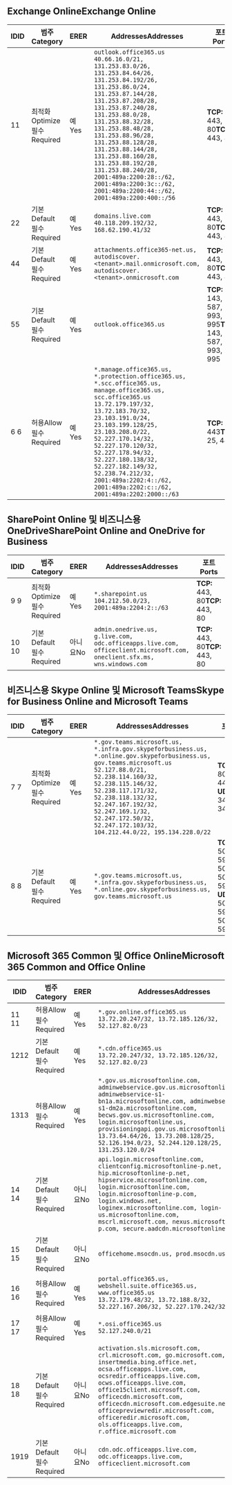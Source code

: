 <!--THIS FILE IS AUTOMATICALLY GENERATED. MANUAL CHANGES WILL BE OVERWRITTEN.-->
<!--Please contact the Office 365 Endpoints team with any questions.-->
<!--USGovGCCHigh endpoints version 2019020800-->
<!--File generated 2019-02-08 14:00:31.8700-->

## <a name="exchange-online"></a><span data-ttu-id="13f52-101">Exchange Online</span><span class="sxs-lookup"><span data-stu-id="13f52-101">Exchange Online</span></span>

<span data-ttu-id="13f52-102">ID</span><span class="sxs-lookup"><span data-stu-id="13f52-102">ID</span></span> | <span data-ttu-id="13f52-103">범주</span><span class="sxs-lookup"><span data-stu-id="13f52-103">Category</span></span> | <span data-ttu-id="13f52-104">ER</span><span class="sxs-lookup"><span data-stu-id="13f52-104">ER</span></span> | <span data-ttu-id="13f52-105">Addresses</span><span class="sxs-lookup"><span data-stu-id="13f52-105">Addresses</span></span> | <span data-ttu-id="13f52-106">포트</span><span class="sxs-lookup"><span data-stu-id="13f52-106">Ports</span></span>
-- | -------------------- | --- | ------------------------------------------------------------------------------------------------------------------------------------------------------------------------------------------------------------------------------------------------------------------------------------------------------------------------------------------------------------------------------------------------------------------------------------------------ | -------------------------------
<span data-ttu-id="13f52-107">1</span><span class="sxs-lookup"><span data-stu-id="13f52-107">1</span></span> | <span data-ttu-id="13f52-108">최적화</span><span class="sxs-lookup"><span data-stu-id="13f52-108">Optimize</span></span><BR><span data-ttu-id="13f52-109">필수</span><span class="sxs-lookup"><span data-stu-id="13f52-109">Required</span></span> | <span data-ttu-id="13f52-110">예</span><span class="sxs-lookup"><span data-stu-id="13f52-110">Yes</span></span> | `outlook.office365.us`<BR>`40.66.16.0/21, 131.253.83.0/26, 131.253.84.64/26, 131.253.84.192/26, 131.253.86.0/24, 131.253.87.144/28, 131.253.87.208/28, 131.253.87.240/28, 131.253.88.0/28, 131.253.88.32/28, 131.253.88.48/28, 131.253.88.96/28, 131.253.88.128/28, 131.253.88.144/28, 131.253.88.160/28, 131.253.88.192/28, 131.253.88.240/28, 2001:489a:2200:28::/62, 2001:489a:2200:3c::/62, 2001:489a:2200:44::/62, 2001:489a:2200:400::/56` | <span data-ttu-id="13f52-111">**TCP:** 443, 80</span><span class="sxs-lookup"><span data-stu-id="13f52-111">**TCP:** 443, 80</span></span>
<span data-ttu-id="13f52-112">2</span><span class="sxs-lookup"><span data-stu-id="13f52-112">2</span></span> | <span data-ttu-id="13f52-113">기본</span><span class="sxs-lookup"><span data-stu-id="13f52-113">Default</span></span><BR><span data-ttu-id="13f52-114">필수</span><span class="sxs-lookup"><span data-stu-id="13f52-114">Required</span></span> | <span data-ttu-id="13f52-115">예</span><span class="sxs-lookup"><span data-stu-id="13f52-115">Yes</span></span> | `domains.live.com`<BR>`40.118.209.192/32, 168.62.190.41/32` | <span data-ttu-id="13f52-116">**TCP:** 443, 80</span><span class="sxs-lookup"><span data-stu-id="13f52-116">**TCP:** 443, 80</span></span>
<span data-ttu-id="13f52-117">4</span><span class="sxs-lookup"><span data-stu-id="13f52-117">4</span></span> | <span data-ttu-id="13f52-118">기본</span><span class="sxs-lookup"><span data-stu-id="13f52-118">Default</span></span><BR><span data-ttu-id="13f52-119">필수</span><span class="sxs-lookup"><span data-stu-id="13f52-119">Required</span></span> | <span data-ttu-id="13f52-120">예</span><span class="sxs-lookup"><span data-stu-id="13f52-120">Yes</span></span> | `attachments.office365-net.us, autodiscover.<tenant>.mail.onmicrosoft.com, autodiscover.<tenant>.onmicrosoft.com` | <span data-ttu-id="13f52-121">**TCP:** 443, 80</span><span class="sxs-lookup"><span data-stu-id="13f52-121">**TCP:** 443, 80</span></span>
<span data-ttu-id="13f52-122">5</span><span class="sxs-lookup"><span data-stu-id="13f52-122">5</span></span> | <span data-ttu-id="13f52-123">기본</span><span class="sxs-lookup"><span data-stu-id="13f52-123">Default</span></span><BR><span data-ttu-id="13f52-124">필수</span><span class="sxs-lookup"><span data-stu-id="13f52-124">Required</span></span> | <span data-ttu-id="13f52-125">예</span><span class="sxs-lookup"><span data-stu-id="13f52-125">Yes</span></span> | `outlook.office365.us` | <span data-ttu-id="13f52-126">**TCP:** 143, 25, 587, 993, 995</span><span class="sxs-lookup"><span data-stu-id="13f52-126">**TCP:** 143, 25, 587, 993, 995</span></span>
<span data-ttu-id="13f52-127">6 </span><span class="sxs-lookup"><span data-stu-id="13f52-127">6</span></span> | <span data-ttu-id="13f52-128">허용</span><span class="sxs-lookup"><span data-stu-id="13f52-128">Allow</span></span><BR><span data-ttu-id="13f52-129">필수</span><span class="sxs-lookup"><span data-stu-id="13f52-129">Required</span></span> | <span data-ttu-id="13f52-130">예</span><span class="sxs-lookup"><span data-stu-id="13f52-130">Yes</span></span> | `*.manage.office365.us, *.protection.office365.us, *.scc.office365.us, manage.office365.us, scc.office365.us`<BR>`13.72.179.197/32, 13.72.183.70/32, 23.103.191.0/24, 23.103.199.128/25, 23.103.208.0/22, 52.227.170.14/32, 52.227.170.120/32, 52.227.178.94/32, 52.227.180.138/32, 52.227.182.149/32, 52.238.74.212/32, 2001:489a:2202:4::/62, 2001:489a:2202:c::/62, 2001:489a:2202:2000::/63` | <span data-ttu-id="13f52-131">**TCP:** 25, 443</span><span class="sxs-lookup"><span data-stu-id="13f52-131">**TCP:** 25, 443</span></span>

## <a name="sharepoint-online-and-onedrive-for-business"></a><span data-ttu-id="13f52-132">SharePoint Online 및 비즈니스용 OneDrive</span><span class="sxs-lookup"><span data-stu-id="13f52-132">SharePoint Online and OneDrive for Business</span></span>

<span data-ttu-id="13f52-133">ID</span><span class="sxs-lookup"><span data-stu-id="13f52-133">ID</span></span> | <span data-ttu-id="13f52-134">범주</span><span class="sxs-lookup"><span data-stu-id="13f52-134">Category</span></span> | <span data-ttu-id="13f52-135">ER</span><span class="sxs-lookup"><span data-stu-id="13f52-135">ER</span></span> | <span data-ttu-id="13f52-136">Addresses</span><span class="sxs-lookup"><span data-stu-id="13f52-136">Addresses</span></span> | <span data-ttu-id="13f52-137">포트</span><span class="sxs-lookup"><span data-stu-id="13f52-137">Ports</span></span>
-- | -------------------- | --- | ----------------------------------------------------------------------------------------------------------------------- | ----------------
<span data-ttu-id="13f52-138">9 </span><span class="sxs-lookup"><span data-stu-id="13f52-138">9</span></span> | <span data-ttu-id="13f52-139">최적화</span><span class="sxs-lookup"><span data-stu-id="13f52-139">Optimize</span></span><BR><span data-ttu-id="13f52-140">필수</span><span class="sxs-lookup"><span data-stu-id="13f52-140">Required</span></span> | <span data-ttu-id="13f52-141">예</span><span class="sxs-lookup"><span data-stu-id="13f52-141">Yes</span></span> | `*.sharepoint.us`<BR>`104.212.50.0/23, 2001:489a:2204:2::/63` | <span data-ttu-id="13f52-142">**TCP:** 443, 80</span><span class="sxs-lookup"><span data-stu-id="13f52-142">**TCP:** 443, 80</span></span>
<span data-ttu-id="13f52-143">10 </span><span class="sxs-lookup"><span data-stu-id="13f52-143">10</span></span> | <span data-ttu-id="13f52-144">기본</span><span class="sxs-lookup"><span data-stu-id="13f52-144">Default</span></span><BR><span data-ttu-id="13f52-145">필수</span><span class="sxs-lookup"><span data-stu-id="13f52-145">Required</span></span> | <span data-ttu-id="13f52-146">아니요</span><span class="sxs-lookup"><span data-stu-id="13f52-146">No</span></span> | `admin.onedrive.us, g.live.com, odc.officeapps.live.com, officeclient.microsoft.com, oneclient.sfx.ms, wns.windows.com` | <span data-ttu-id="13f52-147">**TCP:** 443, 80</span><span class="sxs-lookup"><span data-stu-id="13f52-147">**TCP:** 443, 80</span></span>

## <a name="skype-for-business-online-and-microsoft-teams"></a><span data-ttu-id="13f52-148">비즈니스용 Skype Online 및 Microsoft Teams</span><span class="sxs-lookup"><span data-stu-id="13f52-148">Skype for Business Online and Microsoft Teams</span></span>

<span data-ttu-id="13f52-149">ID</span><span class="sxs-lookup"><span data-stu-id="13f52-149">ID</span></span> | <span data-ttu-id="13f52-150">범주</span><span class="sxs-lookup"><span data-stu-id="13f52-150">Category</span></span> | <span data-ttu-id="13f52-151">ER</span><span class="sxs-lookup"><span data-stu-id="13f52-151">ER</span></span> | <span data-ttu-id="13f52-152">Addresses</span><span class="sxs-lookup"><span data-stu-id="13f52-152">Addresses</span></span> | <span data-ttu-id="13f52-153">포트</span><span class="sxs-lookup"><span data-stu-id="13f52-153">Ports</span></span>
-- | -------------------- | --- | --------------------------------------------------------------------------------------------------------------------------------------------------------------------------------------------------------------------------------------------------------------------------------------------------------------------------------- | --------------------------------------------------
<span data-ttu-id="13f52-154">7 </span><span class="sxs-lookup"><span data-stu-id="13f52-154">7</span></span> | <span data-ttu-id="13f52-155">최적화</span><span class="sxs-lookup"><span data-stu-id="13f52-155">Optimize</span></span><BR><span data-ttu-id="13f52-156">필수</span><span class="sxs-lookup"><span data-stu-id="13f52-156">Required</span></span> | <span data-ttu-id="13f52-157">예</span><span class="sxs-lookup"><span data-stu-id="13f52-157">Yes</span></span> | `*.gov.teams.microsoft.us, *.infra.gov.skypeforbusiness.us, *.online.gov.skypeforbusiness.us, gov.teams.microsoft.us`<BR>`52.127.88.0/21, 52.238.114.160/32, 52.238.115.146/32, 52.238.117.171/32, 52.238.118.132/32, 52.247.167.192/32, 52.247.169.1/32, 52.247.172.50/32, 52.247.172.103/32, 104.212.44.0/22, 195.134.228.0/22` | <span data-ttu-id="13f52-158">**TCP:** 443, 80</span><span class="sxs-lookup"><span data-stu-id="13f52-158">**TCP:** 443, 80</span></span><BR><span data-ttu-id="13f52-159">**UDP:** 3478</span><span class="sxs-lookup"><span data-stu-id="13f52-159">**UDP:** 3478</span></span>
<span data-ttu-id="13f52-160">8 </span><span class="sxs-lookup"><span data-stu-id="13f52-160">8</span></span> | <span data-ttu-id="13f52-161">기본</span><span class="sxs-lookup"><span data-stu-id="13f52-161">Default</span></span><BR><span data-ttu-id="13f52-162">필수</span><span class="sxs-lookup"><span data-stu-id="13f52-162">Required</span></span> | <span data-ttu-id="13f52-163">예</span><span class="sxs-lookup"><span data-stu-id="13f52-163">Yes</span></span> | `*.gov.teams.microsoft.us, *.infra.gov.skypeforbusiness.us, *.online.gov.skypeforbusiness.us, gov.teams.microsoft.us` | <span data-ttu-id="13f52-164">**TCP:** 5061, 50000-59999</span><span class="sxs-lookup"><span data-stu-id="13f52-164">**TCP:** 5061, 50000-59999</span></span><BR><span data-ttu-id="13f52-165">**UDP:** 50000-59999</span><span class="sxs-lookup"><span data-stu-id="13f52-165">**UDP:** 50000-59999</span></span>

## <a name="microsoft-365-common-and-office-online"></a><span data-ttu-id="13f52-166">Microsoft 365 Common 및 Office Online</span><span class="sxs-lookup"><span data-stu-id="13f52-166">Microsoft 365 Common and Office Online</span></span>

<span data-ttu-id="13f52-167">ID</span><span class="sxs-lookup"><span data-stu-id="13f52-167">ID</span></span> | <span data-ttu-id="13f52-168">범주</span><span class="sxs-lookup"><span data-stu-id="13f52-168">Category</span></span> | <span data-ttu-id="13f52-169">ER</span><span class="sxs-lookup"><span data-stu-id="13f52-169">ER</span></span> | <span data-ttu-id="13f52-170">Addresses</span><span class="sxs-lookup"><span data-stu-id="13f52-170">Addresses</span></span> | <span data-ttu-id="13f52-171">포트</span><span class="sxs-lookup"><span data-stu-id="13f52-171">Ports</span></span>
-- | ------------------- | --- | ---------------------------------------------------------------------------------------------------------------------------------------------------------------------------------------------------------------------------------------------------------------------------------------------------------------------------------------------------------------------------------------------- | ----------------
<span data-ttu-id="13f52-172">11 </span><span class="sxs-lookup"><span data-stu-id="13f52-172">11</span></span> | <span data-ttu-id="13f52-173">허용</span><span class="sxs-lookup"><span data-stu-id="13f52-173">Allow</span></span><BR><span data-ttu-id="13f52-174">필수</span><span class="sxs-lookup"><span data-stu-id="13f52-174">Required</span></span> | <span data-ttu-id="13f52-175">예</span><span class="sxs-lookup"><span data-stu-id="13f52-175">Yes</span></span> | `*.gov.online.office365.us`<BR>`13.72.20.247/32, 13.72.185.126/32, 52.127.82.0/23` | <span data-ttu-id="13f52-176">**TCP:** 443</span><span class="sxs-lookup"><span data-stu-id="13f52-176">**TCP:** 443</span></span>
<span data-ttu-id="13f52-177">12</span><span class="sxs-lookup"><span data-stu-id="13f52-177">12</span></span> | <span data-ttu-id="13f52-178">기본</span><span class="sxs-lookup"><span data-stu-id="13f52-178">Default</span></span><BR><span data-ttu-id="13f52-179">필수</span><span class="sxs-lookup"><span data-stu-id="13f52-179">Required</span></span> | <span data-ttu-id="13f52-180">예</span><span class="sxs-lookup"><span data-stu-id="13f52-180">Yes</span></span> | `*.cdn.office365.us`<BR>`13.72.20.247/32, 13.72.185.126/32, 52.127.82.0/23` | <span data-ttu-id="13f52-181">**TCP:** 443</span><span class="sxs-lookup"><span data-stu-id="13f52-181">**TCP:** 443</span></span>
<span data-ttu-id="13f52-182">13</span><span class="sxs-lookup"><span data-stu-id="13f52-182">13</span></span> | <span data-ttu-id="13f52-183">허용</span><span class="sxs-lookup"><span data-stu-id="13f52-183">Allow</span></span><BR><span data-ttu-id="13f52-184">필수</span><span class="sxs-lookup"><span data-stu-id="13f52-184">Required</span></span> | <span data-ttu-id="13f52-185">예</span><span class="sxs-lookup"><span data-stu-id="13f52-185">Yes</span></span> | `*.gov.us.microsoftonline.com, adminwebservice.gov.us.microsoftonline.com, adminwebservice-s1-bn1a.microsoftonline.com, adminwebservice-s1-dm2a.microsoftonline.com, becws.gov.us.microsoftonline.com, login.microsoftonline.us, provisioningapi.gov.us.microsoftonline.com`<BR>`13.73.64.64/26, 13.73.208.128/25, 52.126.194.0/23, 52.244.120.128/25, 131.253.120.0/24` | <span data-ttu-id="13f52-186">**TCP:** 443</span><span class="sxs-lookup"><span data-stu-id="13f52-186">**TCP:** 443</span></span>
<span data-ttu-id="13f52-187">14 </span><span class="sxs-lookup"><span data-stu-id="13f52-187">14</span></span> | <span data-ttu-id="13f52-188">기본</span><span class="sxs-lookup"><span data-stu-id="13f52-188">Default</span></span><BR><span data-ttu-id="13f52-189">필수</span><span class="sxs-lookup"><span data-stu-id="13f52-189">Required</span></span> | <span data-ttu-id="13f52-190">아니요</span><span class="sxs-lookup"><span data-stu-id="13f52-190">No</span></span> | `api.login.microsoftonline.com, clientconfig.microsoftonline-p.net, hip.microsoftonline-p.net, hipservice.microsoftonline.com, login.microsoftonline.com, login.microsoftonline-p.com, login.windows.net, loginex.microsoftonline.com, login-us.microsoftonline.com, mscrl.microsoft.com, nexus.microsoftonline-p.com, secure.aadcdn.microsoftonline-p.com` | <span data-ttu-id="13f52-191">**TCP:** 443</span><span class="sxs-lookup"><span data-stu-id="13f52-191">**TCP:** 443</span></span>
<span data-ttu-id="13f52-192">15 </span><span class="sxs-lookup"><span data-stu-id="13f52-192">15</span></span> | <span data-ttu-id="13f52-193">기본</span><span class="sxs-lookup"><span data-stu-id="13f52-193">Default</span></span><BR><span data-ttu-id="13f52-194">필수</span><span class="sxs-lookup"><span data-stu-id="13f52-194">Required</span></span> | <span data-ttu-id="13f52-195">아니요</span><span class="sxs-lookup"><span data-stu-id="13f52-195">No</span></span> | `officehome.msocdn.us, prod.msocdn.us` | <span data-ttu-id="13f52-196">**TCP:** 443, 80</span><span class="sxs-lookup"><span data-stu-id="13f52-196">**TCP:** 443, 80</span></span>
<span data-ttu-id="13f52-197">16 </span><span class="sxs-lookup"><span data-stu-id="13f52-197">16</span></span> | <span data-ttu-id="13f52-198">허용</span><span class="sxs-lookup"><span data-stu-id="13f52-198">Allow</span></span><BR><span data-ttu-id="13f52-199">필수</span><span class="sxs-lookup"><span data-stu-id="13f52-199">Required</span></span> | <span data-ttu-id="13f52-200">예</span><span class="sxs-lookup"><span data-stu-id="13f52-200">Yes</span></span> | `portal.office365.us, webshell.suite.office365.us, www.office365.us`<BR>`13.72.179.48/32, 13.72.188.8/32, 52.227.167.206/32, 52.227.170.242/32` | <span data-ttu-id="13f52-201">**TCP:** 443, 80</span><span class="sxs-lookup"><span data-stu-id="13f52-201">**TCP:** 443, 80</span></span>
<span data-ttu-id="13f52-202">17 </span><span class="sxs-lookup"><span data-stu-id="13f52-202">17</span></span> | <span data-ttu-id="13f52-203">허용</span><span class="sxs-lookup"><span data-stu-id="13f52-203">Allow</span></span><BR><span data-ttu-id="13f52-204">필수</span><span class="sxs-lookup"><span data-stu-id="13f52-204">Required</span></span> | <span data-ttu-id="13f52-205">예</span><span class="sxs-lookup"><span data-stu-id="13f52-205">Yes</span></span> | `*.osi.office365.us`<BR>`52.127.240.0/21` | <span data-ttu-id="13f52-206">**TCP:** 443</span><span class="sxs-lookup"><span data-stu-id="13f52-206">**TCP:** 443</span></span>
<span data-ttu-id="13f52-207">18 </span><span class="sxs-lookup"><span data-stu-id="13f52-207">18</span></span> | <span data-ttu-id="13f52-208">기본</span><span class="sxs-lookup"><span data-stu-id="13f52-208">Default</span></span><BR><span data-ttu-id="13f52-209">필수</span><span class="sxs-lookup"><span data-stu-id="13f52-209">Required</span></span> | <span data-ttu-id="13f52-210">아니요</span><span class="sxs-lookup"><span data-stu-id="13f52-210">No</span></span> | `activation.sls.microsoft.com, crl.microsoft.com, go.microsoft.com, insertmedia.bing.office.net, ocsa.officeapps.live.com, ocsredir.officeapps.live.com, ocws.officeapps.live.com, office15client.microsoft.com, officecdn.microsoft.com, officecdn.microsoft.com.edgesuite.net, officepreviewredir.microsoft.com, officeredir.microsoft.com, ols.officeapps.live.com, r.office.microsoft.com` | <span data-ttu-id="13f52-211">**TCP:** 443, 80</span><span class="sxs-lookup"><span data-stu-id="13f52-211">**TCP:** 443, 80</span></span>
<span data-ttu-id="13f52-212">19</span><span class="sxs-lookup"><span data-stu-id="13f52-212">19</span></span> | <span data-ttu-id="13f52-213">기본</span><span class="sxs-lookup"><span data-stu-id="13f52-213">Default</span></span><BR><span data-ttu-id="13f52-214">필수</span><span class="sxs-lookup"><span data-stu-id="13f52-214">Required</span></span> | <span data-ttu-id="13f52-215">아니요</span><span class="sxs-lookup"><span data-stu-id="13f52-215">No</span></span> | `cdn.odc.officeapps.live.com, odc.officeapps.live.com, officeclient.microsoft.com` | <span data-ttu-id="13f52-216">**TCP:** 443, 80</span><span class="sxs-lookup"><span data-stu-id="13f52-216">**TCP:** 443, 80</span></span>
